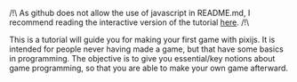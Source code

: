/!\ As github does not allow the use of javascript in README.md, I recommend reading the interactive version of the tutorial [here](link_to_website). /!\

This is a tutorial will guide you for making your first game with pixijs. It is intended for people never having made a game, but that have some basics in programming. The objective is to give you essential/key notions about game programming, so that you are able to make your own game afterward.